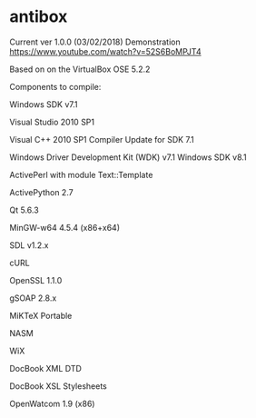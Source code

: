 # antibox

Current ver 1.0.0 (03/02/2018)
Demonstration https://www.youtube.com/watch?v=52S6BoMPJT4



Based on on the VirtualBox OSE 5.2.2



Components to compile:

Windows SDK v7.1

Visual Studio 2010 SP1

Visual C++ 2010 SP1 Compiler Update for SDK 7.1

Windows Driver Development Kit (WDK) v7.1
Windows SDK v8.1

ActivePerl with module Text::Template

ActivePython 2.7

Qt 5.6.3 

MinGW-w64 4.5.4 (x86+x64)

SDL v1.2.x 

cURL

OpenSSL 1.1.0

gSOAP 2.8.x

MiKTeX Portable

NASM

WiX

DocBook XML DTD

DocBook XSL Stylesheets

OpenWatcom 1.9 (x86)

